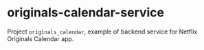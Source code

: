 # originals-calendar-service

Project `originals_calendar`, example of backend service for Netflix Originals Calendar app.
